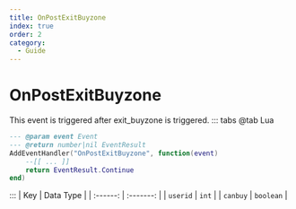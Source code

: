 ```yaml
---
title: OnPostExitBuyzone
index: true
order: 2
category:
  - Guide
---
```


# OnPostExitBuyzone
This event is triggered after exit_buyzone is triggered.
::: tabs
@tab Lua
```lua
--- @param event Event
--- @return number|nil EventResult
AddEventHandler("OnPostExitBuyzone", function(event)
    --[[ ... ]]
    return EventResult.Continue
end)
```

:::
|    Key   | Data Type |
| :------: | :-------: |
| `userid` |   `int`   |
| `canbuy` | `boolean` |